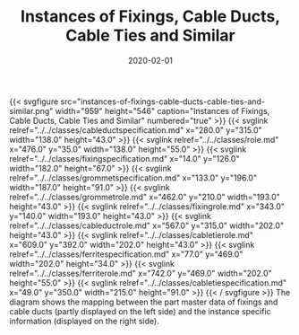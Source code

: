 ﻿---
title: Instances of Fixings, Cable Ducts, Cable Ties and Similar
toc: false
type: specs
layout: diagram
date: "2020-02-01"
draft: false
specification: VEC
version: 1.2.0
documentType: "Recommendation"
elementType: Diagram
classes:
  - CableDuctSpecification
  - Role
  - FixingSpecification
  - GrommetSpecification
  - GrommetRole
  - FixingRole
  - CableDuctRole
  - CableTieRole
  - FerriteSpecification
  - FerriteRole
  - CableTieSpecification
menu:
  VEC-1.2.0:    
    parent: instances-of-components
    identifier: instances-of-components/instances-of-fixings-cable-ducts-cable-ties-and-similar
    weight: 1007008 

# Prev/next pager order (if `docs_section_pager` enabled in `params.toml`)
weight: 1007008
---
{{< svgfigure src="instances-of-fixings-cable-ducts-cable-ties-and-similar.png" width="959" height="546" caption="Instances of Fixings, Cable Ducts, Cable Ties and Similar" numbered="true" >}}
  {{< svglink relref="../../classes/cableductspecification.md" x="280.0" y="315.0" width="138.0" height="43.0" >}}
  {{< svglink relref="../../classes/role.md" x="476.0" y="35.0" width="138.0" height="55.0" >}}
  {{< svglink relref="../../classes/fixingspecification.md" x="14.0" y="126.0" width="182.0" height="67.0" >}}
  {{< svglink relref="../../classes/grommetspecification.md" x="133.0" y="196.0" width="187.0" height="91.0" >}}
  {{< svglink relref="../../classes/grommetrole.md" x="462.0" y="210.0" width="193.0" height="43.0" >}}
  {{< svglink relref="../../classes/fixingrole.md" x="343.0" y="140.0" width="193.0" height="43.0" >}}
  {{< svglink relref="../../classes/cableductrole.md" x="567.0" y="315.0" width="202.0" height="43.0" >}}
  {{< svglink relref="../../classes/cabletierole.md" x="609.0" y="392.0" width="202.0" height="43.0" >}}
  {{< svglink relref="../../classes/ferritespecification.md" x="77.0" y="469.0" width="202.0" height="34.0" >}}
  {{< svglink relref="../../classes/ferriterole.md" x="742.0" y="469.0" width="202.0" height="55.0" >}}
  {{< svglink relref="../../classes/cabletiespecification.md" x="49.0" y="350.0" width="215.0" height="91.0" >}}
{{< / svgfigure >}}
The diagram shows the mapping between the part master data of fixings and cable ducts (partly displayed on the left side) and the instance specific information (displayed on the right side).